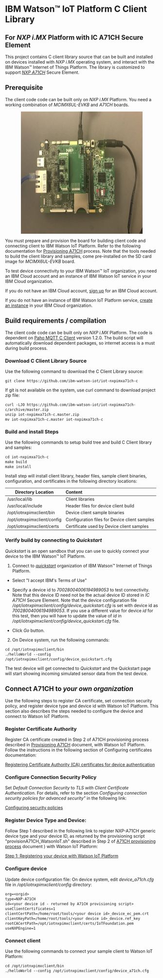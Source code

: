 # IBM Watson™ IoT Platform C Client Library 
## For _NXP i_._MX_ Platform with IC A71CH Secure Element

This project contains C client library source that can be built and installed on devices
installed with _NXP i_._MX_ operating system, and interact with  the IBM Watson™ Internet of 
Things Platform. The library is customized to support 
*[NXP A71CH](https://www.nxp.com/products/identification-and-security/authentication/plug-and-trust-the-fast-easy-way-to-deploy-secure-iot-connections:A71CH)* Secure Element.

## Prerequisite

The client code code can be built only on _NXP i_._MX_ Platform. You need a working 
combination of *MCIMX6UL-EVKB* and *A71CH* boards. 

<img src="images/nxpa71ch.jpg" alt="NXP MCIMX6UL-EVKB and A71CH Board" style="display:block;margin:auto;width:400px;height:400px;"/>

You must prepare and provision the board for building client code and connecting client 
to IBM Watson IoT Platform. Refer to the following documentation for 
[Provisioning A71CH](./provision_a71ch_for_watson_iot_demo.md) process.
Note that the tools needed to build the client library and samples, 
come pre-installed on the SD card image for *MCIMX6UL-EVKB* board.

To test device connectivity to your IBM Watson™ IoT organization, you need an
IBM Cloud account and an instance of IBM Watson IoT service in your IBM Cloud organization.

If you do not have an IBM Cloud account, [sign up](https://console.bluemix.net/registration/) for an IBM Cloud account.

If you do not have an instance of IBM Watson IoT Platform service, 
[create an instance](https://console.bluemix.net/catalog/services/internet-of-things-platform/)
in your IBM Cloud organization.

## Build requirements / compilation

The client code code can be built only on _NXP i_._MX_ Platform. The code is dependent on
[Paho MQTT C Client](http://www.eclipse.org/paho/clients/c/) version 1.2.0. The build
script will automatically download dependent packages, so internet access is a must
during build process.

### Download C Client Library Source

Use the following command to download the C Client Library source:

```
git clone https://github.com/ibm-watson-iot/iot-nxpimxa71ch-c
```

If git is not available on the system, use curl command to download project zip file:

```
curl -LJO https://github.com/ibm-watson-iot/iot-nxpimxa71ch-c/archive/master.zip
unzip iot-nxpimxa71ch-c.master.zip
mv iot-nxpimxa71ch-c.master iot-nxpimxa71ch-c
```

### Build and install Steps

Use the following commands to setup build tree and build C Client library and samples:

```
cd iot-nxpimxa71ch-c
make build
make install
```

Install step will install client library, header files, sample client binaries, configuration,
and certificates in the following directory locations:

| Directory Location | Content |
| ------------------ |:------- |
| /usr/local/lib | Client libraries |
| /usr/local/include | Header files for device client build |
| /opt/iotnxpimxclient/bin | Device client sample binaries |
| /opt/iotnxpimxclient/config | Configuration files for Device client samples |
| /opt/iotnxpimxclient/certs | Certificate used by Device client samples |

### Verify build by connecting to *Quickstart*

*Quickstart* is an open sandbox that you can use to quickly connect your device 
to the IBM Watson™ IoT Platform. 

1. Connect to *[quickstart](https://quickstart.internetofthings.ibmcloud.com/?cm_mc_uid=71367544061615028292336&cm_mc_sid_50200000=59540641520868549701#/)* organization of IBM Watson™ Internet of Things Platform.

* Select "I accept IBM's Terms of Use"
* Specify a device id to *70028004006194989053* to test connectivity. Note that this device ID 
need not be the actual device ID stored in *IC A71CH* Secure Element. Note that the device
configuration file */opt/iotnxpimxclient/config/device_quickstart.cfg* is set with device id
as *70028004006194989053*. If you use a different value for device *id* for this test, then you
will have to update the value of *id* in */opt/iotnxpimxclient/config/device_quickstart.cfg* file.

* Click *Go* button.

2. On Device system, run the following commands:

```
cd /opt/iotnxpimxclient/bin
./helloWorld --config /opt/iotnxpimxclient/config/device_quickstart.cfg
```
The test device will get connected to *Quickstart* and the Quickstart page will start showing
incoming simulated sensor data from the test device.


## Connect A71CH to *your own organization*

Use the following steps to register CA certificate, set connection security policy, and register
device type and device id with Watson IoT Platform. This section also describes the steps needed to
configure the device and connect to Watson IoT Platform.

### Register Certificate Authority

Register CA certificate created in Step 2 of A71CH provisioning process described in 
[Provisioning A71CH](./provision_a71ch_for_watson_iot_demo.md) document, with Watson IoT Platform.
Follow the instructions in the following section of Configuring certificates documentation:

[Registering Certificate Authority (CA) certificates for device authentication](https://console.bluemix.net/docs/services/IoT/reference/security/set_up_certificates.html#set_up_certificates)

### Configure Connection Security Policy

Set *Default Connection Security* to *TLS with Client Certificate Authentication*. For details, refer
to the section *Configuring connection security policies for advanced security"* in the following link:

[Configuring security policies](https://console.bluemix.net/docs/services/IoT/reference/security/set_up_policies.html#set_up_policies.md)

### Register Device Type and Device:

Follow Step 1 described in the following link to register NXP-A71CH generic device type 
and your device ID, as returned by the provisioning script "provisionA71CH_WatsonIoT.sh" 
described in Step 2 of 
[A71CH provisioning process](./provision_a71ch_for_watson_iot_demo.md) document ) 
with Watson IoT Platform:

[Step 1: Registering your device with Watson IoT Platform](https://console.bluemix.net/docs/services/IoT/iotplatform_task.html#iotplatform_task)


### Configure device

Update device configuration file: On device system, edit *device_a71ch.cfg* file in */opt/iotnxpimxclient/config* directory:

```
org=<orgid>
type=NXP-A71CH
id=<your device id - returned by A71CH provisioning script>
useClientCertificates=1
clientCertPath=/home/root/tools/<your device id>_device_ec_pem.crt
clientKeyPath=/home/root/tools/<your device id>_device.ref_key
rootCACertPath=/opt/iotnxpimxclient/certs/IoTFoundation.pem
useNXPEngine=1
```

### Connect client 

Use the following commands to connect your sample client to Watson IoT Platform:

```
cd /opt/iotnxpimxclient/bin
./helloWorld --config /opt/iotnxpimxclient/config/device_a71ch.cfg
```


